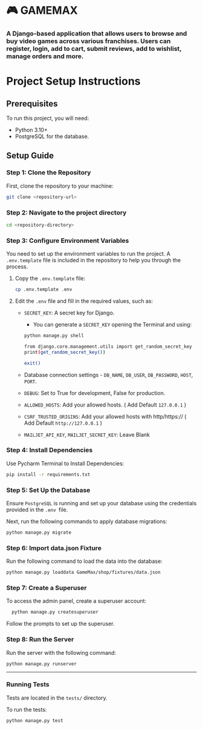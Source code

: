 # 🎮 GAMEMAX
### A Django-based application that allows users to browse and buy video games across various franchises. Users can register, login, add to cart, submit reviews, add to wishlist, manage orders and more.

# Project Setup Instructions

## Prerequisites

To run this project, you will need:

- Python 3.10+
- PostgreSQL for the database.

## Setup Guide

### Step 1: Clone the Repository

First, clone the repository to your machine:

```sh
git clone <repository-url>
```

### Step 2: Navigate to the project directory 

```sh
cd <repository-directory>
```

### Step 3: Configure Environment Variables

You need to set up the environment variables to run the project. 
A `.env.template` file is included in the repository to help you through the process.

1. Copy the `.env.template` file:
    ```sh
    cp .env.template .env
    ```

2. Edit the `.env` file and fill in the required values, such as:
   - `SECRET_KEY`: A secret key for Django.
       - You can generate a `SECRET_KEY` opening the Terminal and using:
         
        ```sh
        python manage.py shell
        ```
        ```sh
        from django.core.management.utils import get_random_secret_key
        print(get_random_secret_key())
        ```
        ```sh
        exit()
        ```
   - Database connection settings - `DB_NAME`, `DB_USER`, `DB_PASSWORD`, `HOST`, `PORT`.
   - `DEBUG`: Set to True for development, False for production.
   - `ALLOWED_HOSTS`: Add your allowed hosts. ( Add Default `127.0.0.1` )
   - `CSRF_TRUSTED_ORIGINS`: Add your allowed hosts with http/https:// ( Add Default `http://127.0.0.1` )
   - `MAILJET_API_KEY`, `MAILJET_SECRET_KEY`: Leave Blank


### Step 4: Install Dependencies

Use Pycharm Terminal to Install Dependencies:
```sh
pip install -r requirements.txt
```

### Step 5: Set Up the Database

Ensure `PostgreSQL` is running and set up your database using the credentials provided in the `.env `file.

Next, run the following commands to apply database migrations:
```sh
python manage.py migrate
```

### Step 6: Import data.json Fixture

Run the following command to load the data into the database:

```sh
python manage.py loaddata GameMax/shop/fixtures/data.json
```

### Step 7: Create a Superuser
To access the admin panel, create a superuser account:

```sh
  python manage.py createsuperuser
```

Follow the prompts to set up the superuser.

### Step 8: Run the Server
Run the server with the following command:

```shell
python manage.py runserver
```

---

### Running Tests
Tests are located in the `tests/` directory.

To run the tests:
```shell
python manage.py test
```
